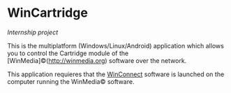 # WinCartridge
*Internship project*

This is the multiplatform (Windows/Linux/Android) application which allows you to control the Cartridge module of the [WinMedia]©(http://winmedia.org) software over the network.

This application requieres that the [WinConnect](https://github.com/drogeek/WinConnect) software is launched on the computer running the WinMedia© software.
